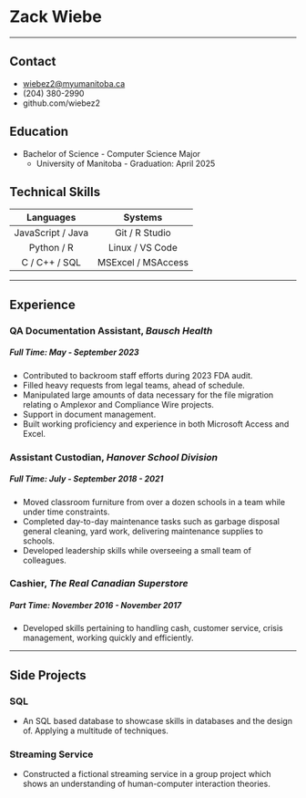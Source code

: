 # Zack Wiebe
---

## Contact
* wiebez2@myumanitoba.ca
* (204) 380-2990
* github.com/wiebez2

## Education 
* Bachelor of Science - Computer Science Major
    * University of Manitoba - Graduation: April 2025

## Technical Skills

|        Languages        |        Systems       |
|:-----------------------:|:--------------------:|
| JavaScript / Java       |     Git / R Studio   |
|        Python / R       |    Linux / VS Code   |
|       C / C++ / SQL     |   MSExcel / MSAccess |

---

## Experience

### QA Documentation Assistant, _Bausch Health_
##### Full Time: May - September 2023
- Contributed to backroom staff efforts during 2023 FDA audit.
- Filled heavy requests from legal teams, ahead of schedule.
- Manipulated large amounts of data necessary for the file migration relating o Amplexor and Compliance Wire projects.
- Support in document management.
- Built working proficiency and experience in both Microsoft Access and Excel.

### Assistant Custodian, _Hanover School Division_
##### Full Time: July - September 2018 - 2021
- Moved classroom furniture from over a dozen schools in a team while under time constraints.
- Completed day-to-day maintenance tasks such as garbage disposal general cleaning, yard work, delivering maintenance supplies to schools.
-  Developed leadership skills while overseeing a small team of colleagues.

### Cashier, _The Real Canadian Superstore_
##### Part Time: November 2016 - November 2017
- Developed skills pertaining to handling cash, customer service, crisis management, working quickly and efficiently.


---

## Side Projects

### SQL
- An SQL based database to showcase skills in databases and the design of. Applying a multitude of techniques.

### Streaming Service
- Constructed a fictional streaming service in a group project which shows an understanding of human-computer interaction theories.
